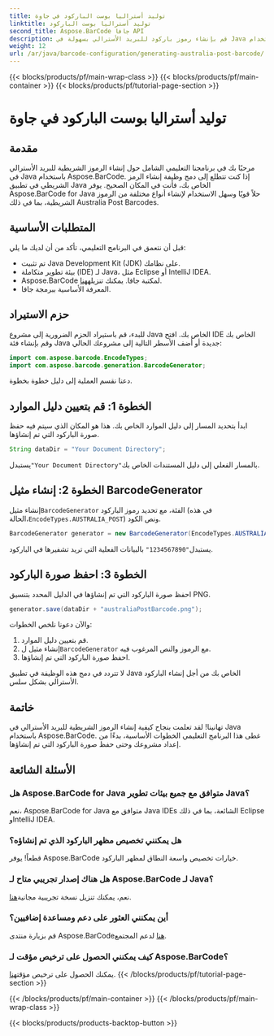 ```yaml
---
title: توليد أستراليا بوست الباركود في جاوة
linktitle: توليد أستراليا بوست الباركود
second_title: Aspose.BarCode جافا API
description: قم بإنشاء رموز باركود للبريد الأسترالي بسهولة في Java باستخدام Aspose.BarCode. اتبع البرنامج التعليمي خطوة بخطوة لتحقيق التكامل السلس.
weight: 12
url: /ar/java/barcode-configuration/generating-australia-post-barcode/
---
```


{{< blocks/products/pf/main-wrap-class >}}
{{< blocks/products/pf/main-container >}}
{{< blocks/products/pf/tutorial-page-section >}}

# توليد أستراليا بوست الباركود في جاوة


## مقدمة

مرحبًا بك في برنامجنا التعليمي الشامل حول إنشاء الرموز الشريطية للبريد الأسترالي في Java باستخدام Aspose.BarCode. إذا كنت تتطلع إلى دمج وظيفة إنشاء الرمز الشريطي في تطبيق Java الخاص بك، فأنت في المكان الصحيح. يوفر Aspose.BarCode for Java حلاً قويًا وسهل الاستخدام لإنشاء أنواع مختلفة من الرموز الشريطية، بما في ذلك Australia Post Barcodes.

## المتطلبات الأساسية

قبل أن نتعمق في البرنامج التعليمي، تأكد من أن لديك ما يلي:

- تم تثبيت Java Development Kit (JDK) على نظامك.
- بيئة تطوير متكاملة (IDE) لـ Java، مثل Eclipse أو IntelliJ IDEA.
-  Aspose.BarCode لمكتبة جافا. يمكنك تنزيله[هنا](https://releases.aspose.com/barcode/java/).
- المعرفة الأساسية ببرمجة جافا.

## حزم الاستيراد

للبدء، قم باستيراد الحزم الضرورية إلى مشروع Java الخاص بك. افتح IDE الخاص بك وقم بإنشاء فئة Java جديدة أو أضف الأسطر التالية إلى مشروعك الحالي:

```java
import com.aspose.barcode.EncodeTypes;
import com.aspose.barcode.generation.BarcodeGenerator;
```

دعنا نقسم العملية إلى دليل خطوة بخطوة.

## الخطوة 1: قم بتعيين دليل الموارد

ابدأ بتحديد المسار إلى دليل الموارد الخاص بك. هذا هو المكان الذي سيتم فيه حفظ صورة الباركود التي تم إنشاؤها.

```java
String dataDir = "Your Document Directory";
```

 يستبدل`"Your Document Directory"`بالمسار الفعلي إلى دليل المستندات الخاص بك.

## الخطوة 2: إنشاء مثيل BarcodeGenerator

 إنشاء مثيل`BarcodeGenerator` الفئة، مع تحديد رموز الباركود (في هذه الحالة،`EncodeTypes.AUSTRALIA_POST`) ونص الكود.

```java
BarcodeGenerator generator = new BarcodeGenerator(EncodeTypes.AUSTRALIA_POST, "1234567890");
```

 يستبدل`"1234567890"` بالبيانات الفعلية التي تريد تشفيرها في الباركود.

## الخطوة 3: احفظ صورة الباركود

احفظ صورة الباركود التي تم إنشاؤها في الدليل المحدد بتنسيق PNG.

```java
generator.save(dataDir + "australiaPostBarcode.png");
```

والآن دعونا نلخص الخطوات:

1. قم بتعيين دليل الموارد.
2.  إنشاء مثيل ل`BarcodeGenerator` مع الرموز والنص المرغوب فيه.
3. احفظ صورة الباركود التي تم إنشاؤها.

لا تتردد في دمج هذه الوظيفة في تطبيق Java الخاص بك من أجل إنشاء الباركود الأسترالي بشكل سلس.

## خاتمة

تهانينا! لقد تعلمت بنجاح كيفية إنشاء الرموز الشريطية للبريد الأسترالي في Java باستخدام Aspose.BarCode. غطى هذا البرنامج التعليمي الخطوات الأساسية، بدءًا من إعداد مشروعك وحتى حفظ صورة الباركود التي تم إنشاؤها.

## الأسئلة الشائعة

### هل Aspose.BarCode for Java متوافق مع جميع بيئات تطوير Java؟
نعم، Aspose.BarCode for Java متوافق مع Java IDEs الشائعة، بما في ذلك Eclipse وIntelliJ IDEA.

### هل يمكنني تخصيص مظهر الباركود الذي تم إنشاؤه؟
قطعاً! يوفر Aspose.BarCode خيارات تخصيص واسعة النطاق لمظهر الباركود.

### هل هناك إصدار تجريبي متاح لـ Aspose.BarCode لـ Java؟
 نعم، يمكنك تنزيل نسخة تجريبية مجانية[هنا](https://releases.aspose.com/).

### أين يمكنني العثور على دعم ومساعدة إضافيين؟
 قم بزيارة منتدى Aspose.BarCode[هنا](https://forum.aspose.com/c/barcode/13) لدعم المجتمع.

### كيف يمكنني الحصول على ترخيص مؤقت لـ Aspose.BarCode؟
 يمكنك الحصول على ترخيص مؤقت[هنا](https://purchase.aspose.com/temporary-license/).
{{< /blocks/products/pf/tutorial-page-section >}}

{{< /blocks/products/pf/main-container >}}
{{< /blocks/products/pf/main-wrap-class >}}

{{< blocks/products/products-backtop-button >}}
